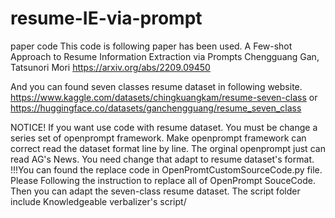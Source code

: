 # resume-IE-via-prompt
paper code
This code is following paper has been used.
A Few-shot Approach to Resume Information Extraction via Prompts
Chengguang Gan, Tatsunori Mori
https://arxiv.org/abs/2209.09450

And you can found seven classes resume dataset in following website.
https://www.kaggle.com/datasets/chingkuangkam/resume-seven-class or 
https://huggingface.co/datasets/ganchengguang/resume_seven_class

NOTICE! If you want use code with resume dataset. You must be change a series set of openprompt framework. Make openprompt framework can correct read the dataset format line by line. The orginal openprompt just can read AG's News. You need change that adapt to resume dataset's format.
!!!You can found the replace code in OpenPromtCustomSourceCode.py file. Please Following the instruction to replace all of OpenPrompt SouceCode. Then you can adapt the seven-class resume dataset.
The script folder include Knowledgeable verbalizer's script/
